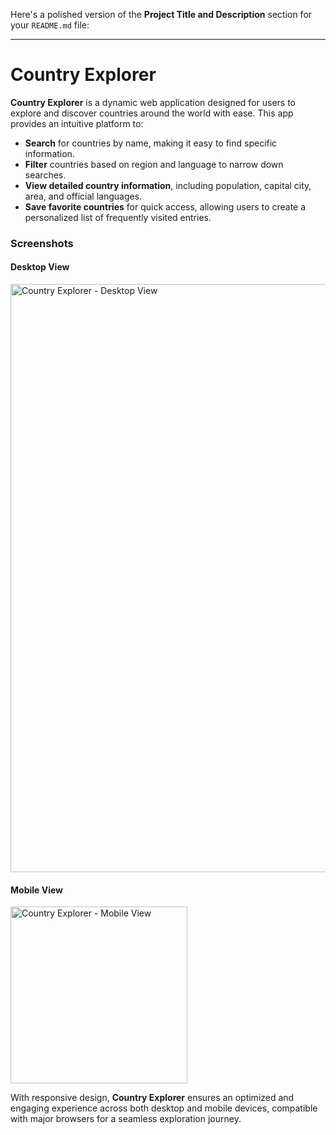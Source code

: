 Here's a polished version of the **Project Title and Description** section for your `README.md` file:

---

# Country Explorer

**Country Explorer** is a dynamic web application designed for users to explore and discover countries around the world with ease. This app provides an intuitive platform to:

- **Search** for countries by name, making it easy to find specific information.
- **Filter** countries based on region and language to narrow down searches.
- **View detailed country information**, including population, capital city, area, and official languages.
- **Save favorite countries** for quick access, allowing users to create a personalized list of frequently visited entries.

### Screenshots

#### Desktop View
<img width="941" alt="Country Explorer - Desktop View" src="https://github.com/user-attachments/assets/7476cb4b-3541-4da2-ba53-c919a300a89d">

#### Mobile View
<img width="283" alt="Country Explorer - Mobile View" src="https://github.com/user-attachments/assets/cde054f9-149c-45b7-a1e8-b239d9ee50e7">

With responsive design, **Country Explorer** ensures an optimized and engaging experience across both desktop and mobile devices, compatible with major browsers for a seamless exploration journey.

